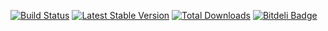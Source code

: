 [![Build Status](https://travis-ci.org/WyriHaximus/RatchetExamples.png)](https://travis-ci.org/WyriHaximus/RatchetExamples)
[![Latest Stable Version](https://poser.pugx.org/WyriHaximus/RatchetExamples/v/stable.png)](https://packagist.org/packages/WyriHaximus/RatchetExamples)
[![Total Downloads](https://poser.pugx.org/WyriHaximus/RatchetExamples/downloads.png)](https://packagist.org/packages/WyriHaximus/RatchetExamples)
[![Bitdeli Badge](https://d2weczhvl823v0.cloudfront.net/WyriHaximus/ratchetexamples/trend.png)](https://bitdeli.com/free "Bitdeli Badge")
